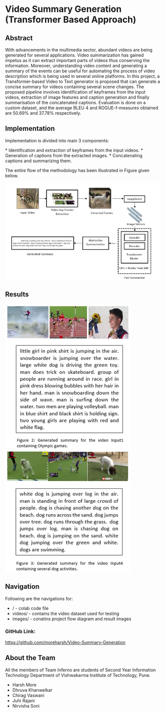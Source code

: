 # Video Summary Generation (Transformer Based Approach)

<h2> Abstract </h2>
<p>  With advancements in the multimedia sector, abundant videos are being generated for several applications. Video summarization has gained impetus as it can extract important parts of videos thus conserving the information. Moreover, understanding video content and generating a summary of the events can be useful for automating the process of video description which is being used in several online platforms. In this project, a Transformer-based Video to Text generator is proposed that can generate a concise summary for videos containing several scene changes. The proposed pipeline involves identification of keyframes from the input videos, extraction of image features and caption generation and finally summarisation of the concatenated captions. Evaluation is done on a custom dataset, and the average BLEU 4 and ROGUE-f-measures obtained are 50.69% and 37.78% respectively. </p>

<h2> Implementation </h2>
<p> Implementation is divided into main 3 components: </p>
* Identification and extraction of keyframes from the input videos.
* Generation of captions from the extracted images. 
* Concatenating captions and summarizing them.  

<p> The entire flow of the methodology has been illustrated in Figure given below. </p>
<img src="images/image1.png" alt="Project Flow Diagram"/>

<h2> Results </h2>
<img src="images/image2.png" alt="Generated summary for the video Input1 containing Olympic games."/>
<img src="images/image3.png" alt="Generated summary for the video Input4 containing several dog activities."/>

<br />

<h2>Navigation</h2>
Following are the navigations for:

* / - colab code file
* videos/ - contains the video dataset used for testing
* images/ - conatins project flow diagram and result images


<h3>GitHub Link: </h3> <a href="https://github.com/moreharsh/Video-Summary-Generation"> https://github.com/moreharsh/Video-Summary-Generation </a>

<h2>About the Team</h2>
All the members of Team Inferno are students of Second Year Information Technology Department of Vishwakarma Institute of Technology, Pune.


* Harsh More
* Dhruva Khanwelkar
* Chirag Vaswani
* Juhi Rajani
* Nirvisha Soni

<br />
